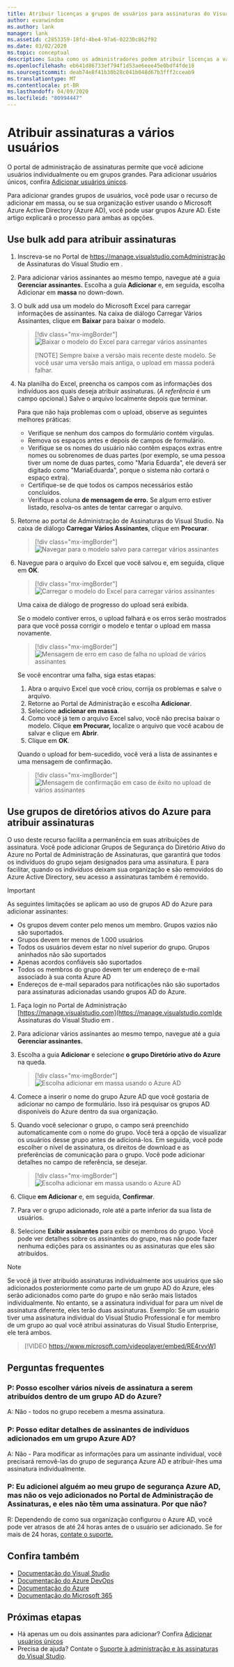 ```yaml
---
title: Atribuir licenças a grupos de usuários para assinaturas do Visual Studio | Microsoft Docs
author: evanwindom
ms.author: lank
manager: lank
ms.assetid: c2853359-18fd-4be4-97a6-02230c862f92
ms.date: 03/02/2020
ms.topic: conceptual
description: Saiba como os administradores podem atribuir licenças a vários assinantes usando o recurso Bulk add ou os grupos de diretórioativo ativo do Microsoft Azure
ms.openlocfilehash: eb641d86733ef794f1d53ae6eee45e0bdf4fde18
ms.sourcegitcommit: deab74e8f41b30b28c041b048d67b3fff2cceab9
ms.translationtype: MT
ms.contentlocale: pt-BR
ms.lasthandoff: 04/09/2020
ms.locfileid: "80994447"
---
```

# <a name="assign-subscriptions-to-multiple-users"></a>Atribuir assinaturas a vários usuários
O portal de administração de assinaturas permite que você adicione usuários individualmente ou em grupos grandes.  Para adicionar usuários únicos, confira [Adicionar usuários únicos](assign-license.md).

Para adicionar grandes grupos de usuários, você pode usar o recurso de adicionar em massa, ou se sua organização estiver usando o Microsoft Azure Active Directory (Azure AD), você pode usar grupos Azure AD. Este artigo explicará o processo para ambas as opções. 

## <a name="use-bulk-add-to-assign-subscriptions"></a>Use bulk add para atribuir assinaturas
1. Inscreva-se no Portal de https://manage.visualstudio.comAdministração de Assinaturas do Visual Studio em .

2. Para adicionar vários assinantes ao mesmo tempo, navegue até a guia **Gerenciar assinantes.** Escolha a guia **Adicionar** e, em seguida, escolha Adicionar em **massa** no down-down.  

2. O bulk add usa um modelo do Microsoft Excel para carregar informações de assinantes. Na caixa de diálogo Carregar Vários Assinantes, clique em **Baixar** para baixar o modelo.
   > [!div class="mx-imgBorder"]
   > ![Baixar o modelo do Excel para carregar vários assinantes](media/download-template-upload-subscribers.png)
   >
   > [!NOTE]
   > Sempre baixe a versão mais recente deste modelo. Se você usar uma versão mais antiga, o upload em massa poderá falhar.

3. Na planilha do Excel, preencha os campos com as informações dos indivíduos aos quais deseja atribuir assinaturas. (*A referência* é um campo opcional.) Salve o arquivo localmente depois que terminar.

   Para que não haja problemas com o upload, observe as seguintes melhores práticas:

    - Verifique se nenhum dos campos do formulário contém vírgulas.
    - Remova os espaços antes e depois de campos de formulário.
    - Verifique se os nomes do usuário não contêm espaços extras entre nomes ou sobrenomes de duas partes (por exemplo, se uma pessoa tiver um nome de duas partes, como "Maria Eduarda", ele deverá ser digitado como "MariaEduarda", porque o sistema não cortará o espaço extra).
    - Certifique-se de que todos os campos necessários estão concluídos. 
    - Verifique a coluna **de mensagem de erro.**  Se algum erro estiver listado, resolva-os antes de tentar carregar o arquivo. 

4. Retorne ao portal de Administração de Assinaturas do Visual Studio. Na caixa de diálogo **Carregar Vários Assinantes**, clique em **Procurar**.
   > [!div class="mx-imgBorder"]
   > ![Navegar para o modelo salvo para carregar vários assinantes](media/bulk-add-browse-saved-template.png)

5. Navegue para o arquivo do Excel que você salvou e, em seguida, clique em **OK**.
   > [!div class="mx-imgBorder"]
   > ![Carregar o modelo do Excel para carregar vários assinantes](media/bulk-upload-subscribers.png)

    Uma caixa de diálogo de progresso do upload será exibida.

    Se o modelo contiver erros, o upload falhará e os erros serão mostrados para que você possa corrigir o modelo e tentar o upload em massa novamente.
   > [!div class="mx-imgBorder"]
   > ![Mensagem de erro em caso de falha no upload de vários assinantes](_img/assign-license-bulk/bulk-add-upload-failure.png)

   Se você encontrar uma falha, siga estas etapas:
   1. Abra o arquivo Excel que você criou, corrija os problemas e salve o arquivo.
   0. Retorne ao Portal de Administração e escolha **Adicionar**.
   0. Selecione **adicionar em massa**.
   0. Como você já tem o arquivo Excel salvo, você não precisa baixar o modelo.  Clique **em Procurar,** localize o arquivo que você acabou de salvar e clique em **Abrir**.
   0. Clique em **OK**.


    Quando o upload for bem-sucedido, você verá a lista de assinantes e uma mensagem de confirmação.
   > [!div class="mx-imgBorder"]
   > ![Mensagem de confirmação em caso de êxito no upload de vários assinantes](_img/assign-license-bulk/bulk-add-upload-success.png)

## <a name="use-azure-active-directory-groups-to-assign-subscriptions"></a>Use grupos de diretórios ativos do Azure para atribuir assinaturas 
O uso deste recurso facilita a permanência em suas atribuições de assinatura. Você pode adicionar Grupos de Segurança do Diretório Ativo do Azure no Portal de Administração de Assinaturas, que garantirá que todos os indivíduos do grupo sejam designados para uma assinatura. E para facilitar, quando os indivíduos deixam sua organização e são removidos do Azure Active Directory, seu acesso a assinaturas também é removido. 


> [!IMPORTANT]
>
> As seguintes limitações se aplicam ao uso de grupos AD do Azure para adicionar assinantes:
> - Os grupos devem conter pelo menos um membro.  Grupos vazios não são suportados.
> - Grupos devem ter menos de 1.000 usuários 
> - Todos os usuários devem estar no nível superior do grupo.  Grupos aninhados não são suportados
> - Apenas acordos confiáveis são suportados
> - Todos os membros do grupo devem ter um endereço de e-mail associado à sua conta Azure AD
> - Endereços de e-mail separados para notificações não são suportados para assinaturas adicionadas usando grupos AD do Azure.  

1. Faça login no Portal de Administração [https://manage.visualstudio.com](https://manage.visualstudio.com)de Assinaturas do Visual Studio em .

2. Para adicionar vários assinantes ao mesmo tempo, navegue até a guia **Gerenciar assinantes.**

3. Escolha a guia **Adicionar** e selecione **o grupo Diretório ativo do Azure** na queda.  

   > [!div class="mx-imgBorder"]
   > ![Escolha adicionar em massa usando o Azure AD](_img/assign-license-bulk/bulk-add-aad.png)

4. Comece a inserir o nome do grupo Azure AD que você gostaria de adicionar no campo de formulário. Isso irá pesquisar os grupos AD disponíveis do Azure dentro da sua organização. 

5. Quando você selecionar o grupo, o campo será preenchido automaticamente com o nome do grupo. Você terá a opção de visualizar os usuários desse grupo antes de adicioná-los. Em seguida, você pode escolher o nível de assinatura, os direitos de download e as preferências de comunicação para o grupo. Você pode adicionar detalhes no campo de referência, se desejar. 

   > [!div class="mx-imgBorder"]
   > ![Escolha adicionar em massa usando o Azure AD](_img/assign-license-bulk/bulk-add-aad-details.png)

6. Clique **em Adicionar** e, em seguida, **Confirmar**. 

7. Para ver o grupo adicionado, role até a parte inferior da sua lista de usuários.  

8. Selecione **Exibir assinantes** para exibir os membros do grupo. Você pode ver detalhes sobre os assinantes do grupo, mas não pode fazer nenhuma edições para os assinantes ou as assinaturas que eles são atribuídos.    

> [!NOTE]
> Se você já tiver atribuído assinaturas individualmente aos usuários que são adicionados posteriormente como parte de um grupo AD do Azure, eles serão adicionados como parte do grupo e não serão mais listados individualmente. No entanto, se a assinatura individual for para um nível de assinatura diferente, eles terão duas assinaturas.  Exemplo: Se um usuário tiver uma assinatura individual do Visual Studio Professional e for membro de um grupo ao qual você atribui assinaturas do Visual Studio Enterprise, ele terá ambos.  


> [!VIDEO https://www.microsoft.com/videoplayer/embed/RE4rvvW]

## <a name="frequently-asked-questions"></a>Perguntas frequentes
### <a name="q-can-i-choose-multiple-subscription-levels-to-be-assigned-within-an-azure-ad-group"></a>P: Posso escolher vários níveis de assinatura a serem atribuídos dentro de um grupo AD do Azure? 
A: Não - todos no grupo recebem a mesma assinatura. 

### <a name="q-can-i-edit-subscriber-details-of-individuals-added-in-an-azure-ad-group"></a>P: Posso editar detalhes de assinantes de indivíduos adicionados em um grupo Azure AD?  
A: Não - Para modificar as informações para um assinante individual, você precisará removê-las do grupo de segurança Azure AD e atribuir-lhes uma assinatura individualmente.  

### <a name="q-i-added-someone-to-my-azure-ad-security-group-but-i-dont-see-them-added-in-the-subscriptions-administration-portal-and-they-dont-have-a-subscription-why-not"></a>P: Eu adicionei alguém ao meu grupo de segurança Azure AD, mas não os vejo adicionados no Portal de Administração de Assinaturas, e eles não têm uma assinatura. Por que não?  
R: Dependendo de como sua organização configurou o Azure AD, você pode ver atrasos de até 24 horas antes de o usuário ser adicionado. Se for mais de 24 horas, [contate o suporte.](https://visualstudio.microsoft.com/support/support-overview-vs)  

## <a name="see-also"></a>Confira também
- [Documentação do Visual Studio](https://docs.microsoft.com/visualstudio/)
- [Documentação do Azure DevOps](https://docs.microsoft.com/azure/devops/)
- [Documentação do Azure](https://docs.microsoft.com/azure/)
- [Documentação do Microsoft 365](https://docs.microsoft.com/microsoft-365/)

## <a name="next-steps"></a>Próximas etapas
- Há apenas um ou dois assinantes para adicionar?  Confira [Adicionar usuários únicos](assign-license.md)
- Precisa de ajuda? Contate o [Suporte à administração e às assinaturas do Visual Studio](https://visualstudio.microsoft.com/support/support-overview-vs).
